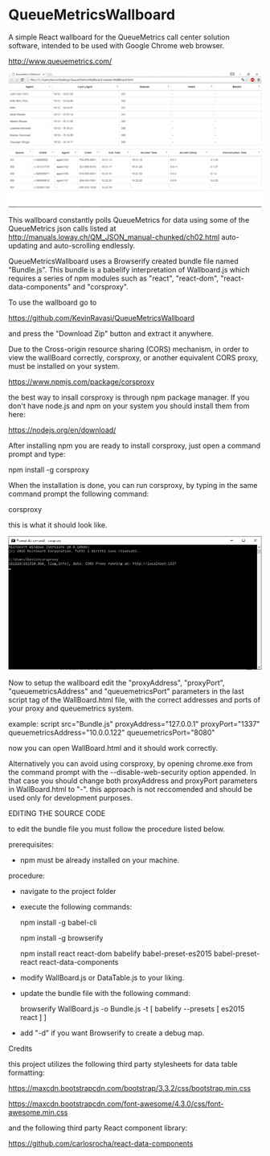 # QueueMetricsWallboard

A simple React wallboard for the QueueMetrics call center solution software, intended to be used with Google Chrome 
web browser.

http://www.queuemetrics.com/

![alt tag](https://github.com/KevinRavasi/QueueMetricsWallboard/blob/master/ScreenShot.png)

This wallboard constantly polls QueueMetrics for data using some of the QueueMetrics json calls listed at
http://manuals.loway.ch/QM_JSON_manual-chunked/ch02.html
auto-updating and auto-scrolling endlessly.

QueueMetricsWallboard uses a Browserify created bundle file named "Bundle.js". This bundle is a babelify
interpretation of Wallboard.js which requires a series of npm modules such as "react", "react-dom", "react-data-components" and "corsproxy".

To use the wallboard go to

https://github.com/KevinRavasi/QueueMetricsWallboard

and press the "Download Zip" button and extract it anywhere.

Due to the Cross-origin resource sharing (CORS) mechanism, in order to view the wallBoard correctly, 
corsproxy, or another equivalent CORS proxy, must be installed on your system.

https://www.npmjs.com/package/corsproxy

the best way to insall corsproxy is through npm package manager. 
If you don't have node.js and npm on your system you should install them from here:

https://nodejs.org/en/download/

After installing npm you are ready to install corsproxy, just open a command prompt and type:

npm install -g corsproxy

When the installation is done, you can run corsproxy, by typing in the same command prompt the following command:

corsproxy

this is what it should look like.

![alt tag](https://github.com/KevinRavasi/QueueMetricsWallboard/blob/master/CorsProxy.png)

Now to setup the wallboard edit the "proxyAddress", "proxyPort", "queuemetricsAddress" and "queuemetricsPort" parameters in the last script tag of the WallBoard.html file, with the correct addresses and ports of your proxy and queuemetrics system.

 example:
 script src="Bundle.js" proxyAddress="127.0.0.1" proxyPort="1337" queuemetricsAddress="10.0.0.122" queuemetricsPort="8080"

now you can open WallBoard.html and it should work correctly.

Alternatively you can avoid using corsproxy, by opening chrome.exe from the command prompt with the 
--disable-web-security option
appended. In that case you should change both proxyAddress and proxyPort parameters in WallBoard.html to "-".
this approach is not reccomended and should be used only for development purposes.

EDITING THE SOURCE CODE

to edit the bundle file you must follow the procedure listed below.

prerequisites:

- npm must be already installed on your machine.

procedure:

- navigate to the project folder

- execute the following commands:
 
    npm install -g babel-cli
  
    npm install -g browserify

    npm install react react-dom babelify babel-preset-es2015 babel-preset-react react-data-components

- modify WallBoard.js or DataTable.js to your liking.

- update the bundle file with the following command:

    browserify WallBoard.js -o Bundle.js -t [ babelify --presets [ es2015 react ] ]

- add "-d" if you want Browserify to create a debug map.

Credits

this project utilizes the following third party stylesheets for data table formatting:

  https://maxcdn.bootstrapcdn.com/bootstrap/3.3.2/css/bootstrap.min.css
  
  https://maxcdn.bootstrapcdn.com/font-awesome/4.3.0/css/font-awesome.min.css

and the following third party React component library:
  
  https://github.com/carlosrocha/react-data-components
  
